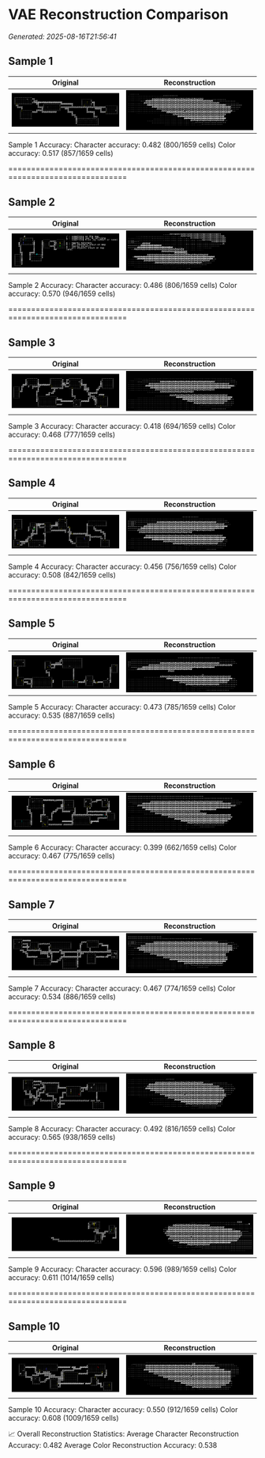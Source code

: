 # VAE Reconstruction Comparison

_Generated: 2025-08-16T21:56:41_

## Sample 1

| Original | Reconstruction |
|---|---|
| ![orig 0](images/train_sample_000_orig.png) | ![recon 0](images/train_sample_000_recon.png) |


 Sample 1 Accuracy:   Character accuracy: 0.482 (800/1659 cells)
   Color accuracy: 0.517 (857/1659 cells)

================================================================================
## Sample 2

| Original | Reconstruction |
|---|---|
| ![orig 1](images/train_sample_001_orig.png) | ![recon 1](images/train_sample_001_recon.png) |


 Sample 2 Accuracy:   Character accuracy: 0.486 (806/1659 cells)
   Color accuracy: 0.570 (946/1659 cells)

================================================================================
## Sample 3

| Original | Reconstruction |
|---|---|
| ![orig 2](images/train_sample_002_orig.png) | ![recon 2](images/train_sample_002_recon.png) |


 Sample 3 Accuracy:   Character accuracy: 0.418 (694/1659 cells)
   Color accuracy: 0.468 (777/1659 cells)

================================================================================
## Sample 4

| Original | Reconstruction |
|---|---|
| ![orig 3](images/train_sample_003_orig.png) | ![recon 3](images/train_sample_003_recon.png) |


 Sample 4 Accuracy:   Character accuracy: 0.456 (756/1659 cells)
   Color accuracy: 0.508 (842/1659 cells)

================================================================================
## Sample 5

| Original | Reconstruction |
|---|---|
| ![orig 4](images/train_sample_004_orig.png) | ![recon 4](images/train_sample_004_recon.png) |


 Sample 5 Accuracy:   Character accuracy: 0.473 (785/1659 cells)
   Color accuracy: 0.535 (887/1659 cells)

================================================================================
## Sample 6

| Original | Reconstruction |
|---|---|
| ![orig 5](images/train_sample_005_orig.png) | ![recon 5](images/train_sample_005_recon.png) |


 Sample 6 Accuracy:   Character accuracy: 0.399 (662/1659 cells)
   Color accuracy: 0.467 (775/1659 cells)

================================================================================
## Sample 7

| Original | Reconstruction |
|---|---|
| ![orig 6](images/train_sample_006_orig.png) | ![recon 6](images/train_sample_006_recon.png) |


 Sample 7 Accuracy:   Character accuracy: 0.467 (774/1659 cells)
   Color accuracy: 0.534 (886/1659 cells)

================================================================================
## Sample 8

| Original | Reconstruction |
|---|---|
| ![orig 7](images/train_sample_007_orig.png) | ![recon 7](images/train_sample_007_recon.png) |


 Sample 8 Accuracy:   Character accuracy: 0.492 (816/1659 cells)
   Color accuracy: 0.565 (938/1659 cells)

================================================================================
## Sample 9

| Original | Reconstruction |
|---|---|
| ![orig 8](images/train_sample_008_orig.png) | ![recon 8](images/train_sample_008_recon.png) |


 Sample 9 Accuracy:   Character accuracy: 0.596 (989/1659 cells)
   Color accuracy: 0.611 (1014/1659 cells)

================================================================================
## Sample 10

| Original | Reconstruction |
|---|---|
| ![orig 9](images/train_sample_009_orig.png) | ![recon 9](images/train_sample_009_recon.png) |


 Sample 10 Accuracy:   Character accuracy: 0.550 (912/1659 cells)
   Color accuracy: 0.608 (1009/1659 cells)

📈 Overall Reconstruction Statistics:   Average Character Reconstruction Accuracy: 0.482
   Average Color Reconstruction Accuracy: 0.538
